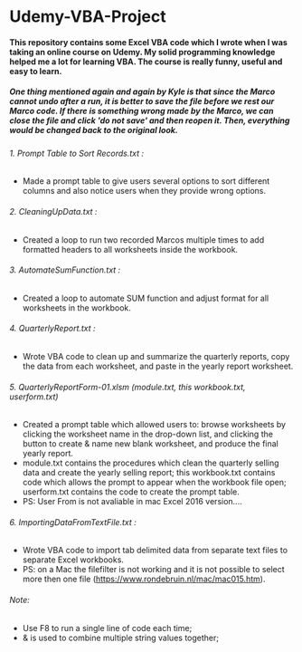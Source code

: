 # Udemy-VBA-Project
#### This repository contains some Excel VBA code which I wrote when I was taking an online course on Udemy. My solid programming knowledge helped me a lot for learning VBA. The course is really funny, useful and easy to learn. 
##### One thing mentioned again and again by Kyle is that since the Marco cannot undo after a run, it is better to save the file before we rest our Marco code. If there is something wrong made by the Marco, we can close the file and click 'do not save' and then reopen it. Then, everything would be changed back to the original look.
###### 1. Prompt Table to Sort Records.txt : 
* Made a prompt table to give users several options to sort different columns and also notice users when they provide wrong options.
###### 2. CleaningUpData.txt :
* Created a loop to run two recorded Marcos multiple times to add formatted headers to all worksheets inside the workbook.
###### 3. AutomateSumFunction.txt :
* Created a loop to automate SUM function and adjust format for all worksheets in the workbook.
###### 4. QuarterlyReport.txt :
* Wrote VBA code to clean up and summarize the quarterly reports, copy the data from each worksheet, and paste in the yearly report worksheet. 
###### 5. QuarterlyReportForm-01.xlsm (module.txt, this workbook.txt, userform.txt)
* Created a prompt table which allowed users to:
browse worksheets by clicking the worksheet name in the drop-down list, and clicking the button to create & name new blank worksheet, and produce the final yearly report.
* module.txt contains the procedures which clean the quarterly selling data and create the yearly selling report; this workbook.txt contains code which allows the prompt to appear when the workbook file open; userform.txt contains the code to create the prompt table.
* PS: User From is not avaliable in mac Excel 2016 version....
###### 6. ImportingDataFromTextFile.txt :
* Wrote VBA code to import tab delimited data from separate text files to separate Excel workbooks.
* PS: on a Mac the filefilter is not working and it is not possible to select more then one file (https://www.rondebruin.nl/mac/mac015.htm).
###### Note: 
* Use F8 to run a single line of code each time;
* & is used to combine multiple string values together;
